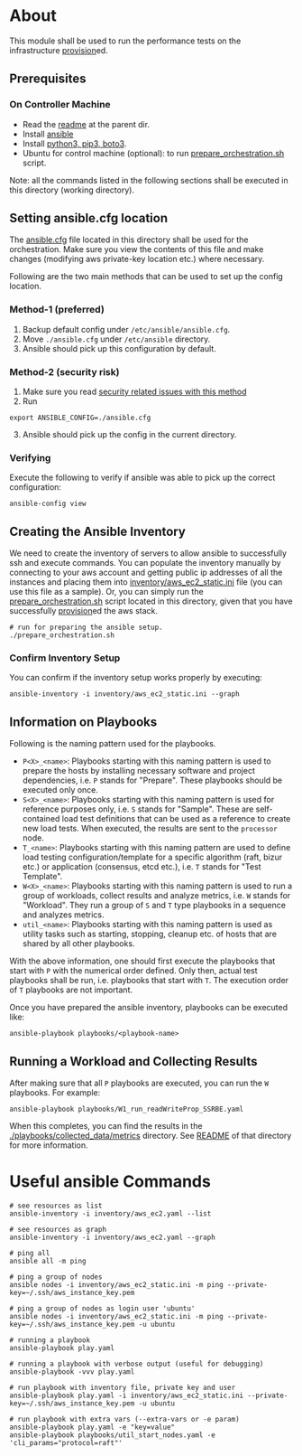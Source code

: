 # About

This module shall be used to run the performance tests on the infrastructure [provision](../provision)ed.

## Prerequisites
### On Controller Machine
- Read the [readme](../README.md) at the parent dir.
- Install [ansible](https://docs.ansible.com/ansible/latest/installation_guide/intro_installation.html)
- Install [python3, pip3, boto3](https://stackoverflow.com/a/59073019).
- Ubuntu for control machine (optional): to run [prepare_orchestration.sh](prepare_orchestration.sh) script.

Note: all the commands listed in the following sections shall be executed in this directory (working directory).

## Setting ansible.cfg location

The [ansible.cfg](ansible.cfg) file located in this directory shall be used for the orchestration. Make sure you view
the contents of this file and make changes (modifying aws private-key location etc.) where necessary.

Following are the two main methods that can be used to set up the config location.

### Method-1 (preferred)
1. Backup default config under `/etc/ansible/ansible.cfg`.
2. Move `./ansible.cfg` under `/etc/ansible` directory.
3. Ansible should pick up this configuration by default.

### Method-2 (security risk)
1. Make sure you read [security related issues with this method](https://docs.ansible.com/ansible/devel/reference_appendices/config.html#cfg-in-world-writable-dir)
2. Run 
```
export ANSIBLE_CONFIG=./ansible.cfg
```
3. Ansible should pick up the config in the current directory.

### Verifying

Execute the following to verify if ansible was able to pick up the correct configuration:
```
ansible-config view
```

## Creating the Ansible Inventory

We need to create the inventory of servers to allow ansible to successfully ssh and execute commands. You can populate
the inventory manually by connecting to your aws account and getting public ip addresses of all the instances and
placing them into [inventory/aws_ec2_static.ini](inventory/aws_ec2_static.ini) file (you can use this file as a sample). 
Or, you can simply run the [prepare_orchestration.sh](prepare_orchestration.sh) script located in this directory, given 
that you have successfully [provision](../provision)ed the aws stack.
```
# run for preparing the ansible setup.
./prepare_orchestration.sh
```

### Confirm Inventory Setup

You can confirm if the inventory setup works properly by executing:
```
ansible-inventory -i inventory/aws_ec2_static.ini --graph
```

## Information on Playbooks

Following is the naming pattern used for the playbooks.
- `P<X>_<name>`: Playbooks starting with this naming pattern is used to prepare the hosts by installing 
necessary software and project dependencies, i.e. `P` stands for "Prepare". These playbooks should be executed only 
once.
- `S<X>_<name>`: Playbooks starting with this naming pattern is used for reference purposes only, i.e. `S` stands
for "Sample". These are self-contained load test definitions that can be used as a reference to create new load tests.
When executed, the results are sent to the `processor` node.
- `T_<name>`: Playbooks starting with this naming pattern are used to define load testing configuration/template for 
a specific algorithm (raft, bizur etc.) or application (consensus, etcd etc.), i.e. `T` stands for "Test Template".
- `W<X>_<name>`: Playbooks starting with this naming pattern is used to run a group of workloads, collect results and
analyze metrics,
i.e. `W` stands for "Workload". They run a group of `S` and `T` type playbooks in a sequence and analyzes metrics.
- `util_<name>`: Playbooks starting with this naming pattern is used as utility tasks such as starting, 
stopping, cleanup etc. of hosts that are shared by all other playbooks.

With the above information, one should first execute the playbooks that start with `P` with the numerical order defined.
Only then, actual test playbooks shall be run, i.e. playbooks that start with `T`. The execution order of `T` playbooks
are not important.

Once you have prepared the ansible inventory, playbooks can be executed like:
```
ansible-playbook playbooks/<playbook-name>
```

## Running a Workload and Collecting Results

After making sure that all `P` playbooks are executed, you can run the `W` playbooks. For example:
```
ansible-playbook playbooks/W1_run_readWriteProp_SSRBE.yaml
```
When this completes, you can find the results in the [./playbooks/collected_data/metrics](./playbooks/collected_data/metrics)
directory. See [README](./playbooks/collected_data/README.md) of that directory for more information.

# Useful ansible Commands
```
# see resources as list
ansible-inventory -i inventory/aws_ec2.yaml --list

# see resources as graph
ansible-inventory -i inventory/aws_ec2.yaml --graph

# ping all
ansible all -m ping

# ping a group of nodes
ansible nodes -i inventory/aws_ec2_static.ini -m ping --private-key=~/.ssh/aws_instance_key.pem

# ping a group of nodes as login user 'ubuntu'
ansible nodes -i inventory/aws_ec2_static.ini -m ping --private-key=~/.ssh/aws_instance_key.pem -u ubuntu

# running a playbook
ansible-playbook play.yaml

# running a playbook with verbose output (useful for debugging)
ansible-playbook -vvv play.yaml

# run playbook with inventory file, private key and user
ansible-playbook play.yaml -i inventory/aws_ec2_static.ini --private-key=~/.ssh/aws_instance_key.pem -u ubuntu

# run playbook with extra vars (--extra-vars or -e param)
ansible-playbook play.yaml -e "key=value"
ansible-playbook playbooks/util_start_nodes.yaml -e 'cli_params="protocol=raft"'
```